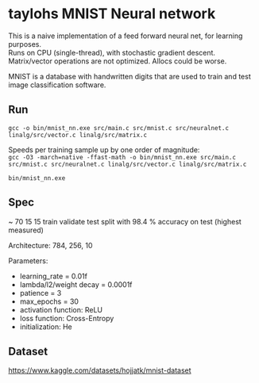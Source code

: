 # taylohs MNIST Neural network

This is a naive implementation of a feed forward neural net, for learning purposes.  
Runs on CPU (single-thread), with stochastic gradient descent. Matrix/vector operations are not optimized. Allocs could be worse.  

MNIST is a database with handwritten digits that are used to train and test image classification software.

## Run
`gcc -o bin/mnist_nn.exe src/main.c src/mnist.c src/neuralnet.c linalg/src/vector.c linalg/src/matrix.c`

Speeds per training sample up by one order of magnitude:  
`gcc -O3 -march=native -ffast-math -o bin/mnist_nn.exe src/main.c src/mnist.c src/neuralnet.c linalg/src/vector.c linalg/src/matrix.c`

`bin/mnist_nn.exe`

## Spec
~ 70 15 15 train validate test split with 98.4 % accuracy on test (highest measured)  

Architecture: 784, 256, 10  

Parameters:
* learning_rate = 0.01f
* lambda/l2/weight decay = 0.0001f
* patience = 3
* max_epochs = 30
* activation function: ReLU
* loss function: Cross-Entropy
* initialization: He

## Dataset
https://www.kaggle.com/datasets/hojjatk/mnist-dataset